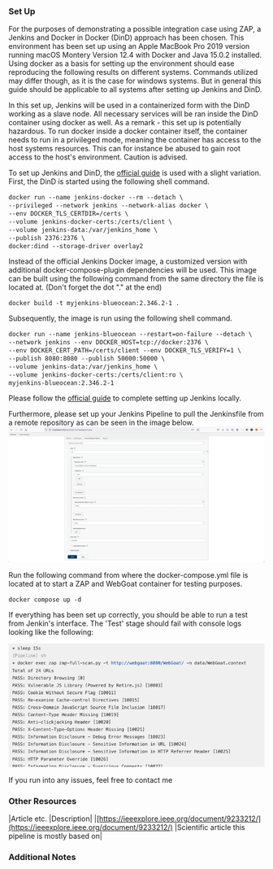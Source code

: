 ### Set Up
For the purposes of demonstrating a possible integration case using ZAP, a Jenkins and Docker in Docker (DinD) approach has been chosen. This environment has been set up using an Apple MacBook Pro 2019 version running macOS Montery Version 12.4 with Docker and Java 15.0.2 installed. Using docker as a basis for setting up the environment should ease reproducing the following results on different systems. Commands utilized may differ though, as it is the case for windows systems. But in general this guide should be applicable to all systems after setting up Jenkins and DinD.


In this set up, Jenkins will be used in a containerized form with the DinD working as a slave node. All necessary services will be ran inside the DinD container using docker as well. As a remark - this set up is potentially hazardous. To run docker inside a docker container itself, the container needs to run in a privileged mode, meaning the container has access to the host systems resources. This can for instance be abused to gain root access to the host's environment. Caution is advised.


To set up Jenkins and DinD, the [official guide](https://www.jenkins.io/doc/book/installing/docker/) is used with a slight variation. First, the DinD is started using the following shell command.
```
docker run --name jenkins-docker --rm --detach \
--privileged --network jenkins --network-alias docker \
--env DOCKER_TLS_CERTDIR=/certs \
--volume jenkins-docker-certs:/certs/client \
--volume jenkins-data:/var/jenkins_home \
--publish 2376:2376 \
docker:dind --storage-driver overlay2
```

Instead of the official Jenkins Docker image, a customized version with additional docker-compose-plugin dependencies will be used. This image can be built using the following command from the same directory the file is located at. (Don't forget the dot "." at the end)
```
docker build -t myjenkins-blueocean:2.346.2-1 .
```

Subsequently, the image is run using the following shell command.
```
docker run --name jenkins-blueocean --restart=on-failure --detach \
--network jenkins --env DOCKER_HOST=tcp://docker:2376 \
--env DOCKER_CERT_PATH=/certs/client --env DOCKER_TLS_VERIFY=1 \
--publish 8080:8080 --publish 50000:50000 \
--volume jenkins-data:/var/jenkins_home \
--volume jenkins-docker-certs:/certs/client:ro \
myjenkins-blueocean:2.346.2-1
```

Please follow the [official guide](https://www.jenkins.io/doc/book/installing/docker/) to complete setting up Jenkins locally.

Furthermore, please set up your Jenkins Pipeline to pull the Jenkinsfile from a remote repository as can be seen in the image below.
![JenkinsConfExample!](/assets/JenkinsConfExample.png)

Run the following command from where the docker-compose.yml file is located at to start a ZAP and WebGoat container for testing purposes.
```
docker compose up -d
```

If everything has been set up correctly, you should be able to run a test from Jenkin's interface. The 'Test' stage should fail with console logs looking like the following:

![ZAPJenkinsOutput!](/assets/ZAPJenkinsOutput.png)

If you run into any issues, feel free to contact me

### Other Resources
|Article etc. |Description|
|[https://ieeexplore.ieee.org/document/9233212/](https://ieeexplore.ieee.org/document/9233212/) |Scientific article this pipeline is mostly based on|

### Additional Notes
